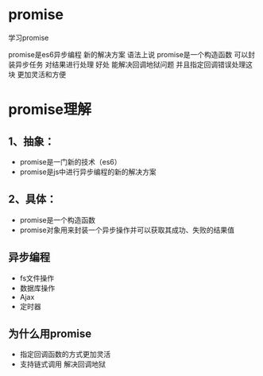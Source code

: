 # promise
学习promise

promise是es6异步编程 新的解决方案
语法上说 promise是一个构造函数 可以封装异步任务 对结果进行处理
好处 能解决回调地狱问题 并且指定回调错误处理这块 更加灵活和方便


# promise理解

## 1、抽象：
* promise是一门新的技术（es6）
* promise是js中进行异步编程的新的解决方案
## 2、具体：
* promise是一个构造函数
* promise对象用来封装一个异步操作并可以获取其成功、失败的结果值

## 异步编程
* fs文件操作
* 数据库操作
* Ajax
* 定时器

## 为什么用promise
* 指定回调函数的方式更加灵活
* 支持链式调用 解决回调地狱